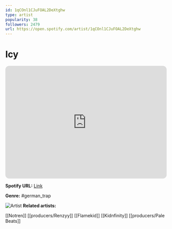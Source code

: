 ```yaml
---
id: 1qCOnl1CJuFOAL2DeXtghw
type: artist
popularity: 38
followers: 2479
url: https://open.spotify.com/artist/1qCOnl1CJuFOAL2DeXtghw
---
```

# Icy

<iframe style="border-radius:12px" src="https://open.spotify.com/embed/artist/1qCOnl1CJuFOAL2DeXtghw" width="100%" height="352" frameBorder="0" allowfullscreen="" allow="autoplay; clipboard-write; encrypted-media; fullscreen; picture-in-picture" loading="lazy"></iframe>

**Spotify URL:** [Link](https://open.spotify.com/artist/1qCOnl1CJuFOAL2DeXtghw)

**Genre:**  #german_trap

![Artist](https://i.scdn.co/image/ab6761610000e5eb1ba67bb8183b39bf9d312f4f)
**Related artists:**

[[Notren]]
[[producers/Renzyy]]
[[Flamekid]]
[[Kidnfinity]]
[[producers/Pale Beats]]
